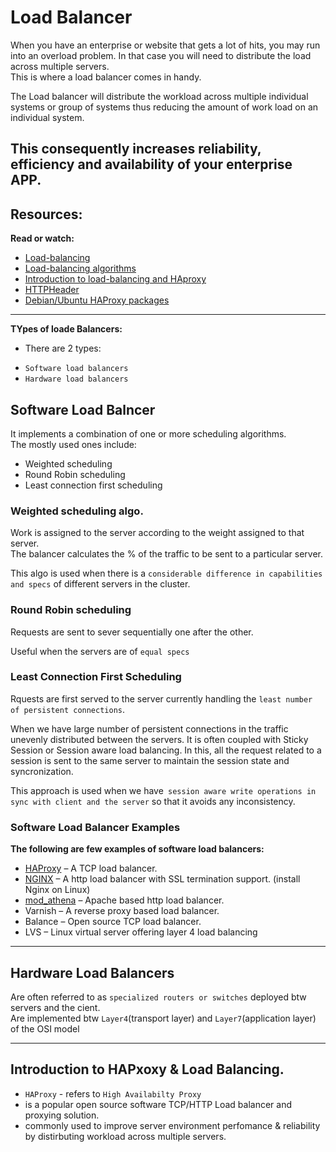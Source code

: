 # Load Balancer
When you have an enterprise or website that gets a lot of hits, you may run into an overload problem. In that case you will need to distribute the load across multiple servers.  
This is where a load balancer comes in handy.

The Load balancer will distribute the workload across multiple individual systems or group of systems thus reducing the amount of work load on an individual system.

This consequently increases reliability, efficiency and availability of your enterprise APP.
---

## Resources:
**Read or watch:**
- [Load-balancing](https://www.thegeekstuff.com/2016/01/load-balancer-intro/)
- [Load-balancing algorithms](https://community.f5.com/kb/technicalarticles/intro-to-load-balancing-for-developers-%E2%80%93-the-algorithms/273759)
- [Introduction to load-balancing and HAproxy](https://www.digitalocean.com/community/tutorials/an-introduction-to-haproxy-and-load-balancing-concepts)
- [HTTPHeader](https://www.techopedia.com/definition/27178/http-header)
- [Debian/Ubuntu HAProxy packages](https://haproxy.debian.net/#distribution=Ubuntu&release=focal&version=2.8)
---

**TYpes of loade Balancers:**
- There are 2 types:
 * `Software load balancers`
 * `Hardware load balancers`

 ## Software Load Balncer
 It implements a combination of one or more scheduling algorithms.  
 The mostly used ones include:
 - Weighted scheduling
 - Round Robin scheduling
 - Least connection first scheduling

 ### Weighted scheduling algo.
 Work is assigned to the server according to the weight assigned to that server.  
 The balancer calculates the % of the traffic to be sent to a particular server.

 This algo is used when there is a `considerable difference in capabilities and specs` of different servers in the cluster.

 ### Round Robin scheduling
 Requests are sent to sever sequentially one after the other.

 Useful when the servers are of `equal specs`

 ### Least Connection First Scheduling
 Rquests are first served to the server currently handling the `least number of persistent connections`.

 When we have large number of persistent connections in the traffic unevenly distributed between the servers. It is often coupled with Sticky Session or Session aware load balancing. In this, all the request related to a session is sent to the same server to maintain the session state and syncronization.

 This approach is used when we have` session aware write operations in sync with client and the server` so that it avoids any inconsistency.

 ### Software Load Balancer Examples
**The following are few examples of software load balancers:**
- [HAProxy](https://www.haproxy.org/) – A TCP load balancer.
- [NGINX](https://www.nginx.com/resources/wiki/) – A http load balancer with SSL termination support. (install Nginx on Linux)
- [mod_athena](https://ath.sourceforge.net/mod_athena_doc/html/index.html) – Apache based http load balancer.
- Varnish – A reverse proxy based load balancer.
- Balance – Open source TCP load balancer.
- LVS – Linux virtual server offering layer 4 load balancing

---

## Hardware Load Balancers
Are often referred to as `specialized routers or switches` deployed btw servers and the cient.   
Are implemented btw `Layer4`(transport layer) and `Layer7`(application layer) of the OSI model



---

## Introduction to HAPxoxy & Load Balancing.
- `HAProxy` - refers to `High Availabilty Proxy`
- is a popular open source software TCP/HTTP Load balancer and proxying solution.
- commonly used to improve server environment perfomance & reliability by distirbuting workload across multiple servers.